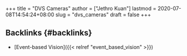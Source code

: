 +++
title = "DVS Cameras"
author = ["Jethro Kuan"]
lastmod = 2020-07-08T14:54:24+08:00
slug = "dvs_cameras"
draft = false
+++

## Backlinks {#backlinks}

- [Event-based Vision]({{< relref "event_based_vision" >}})
